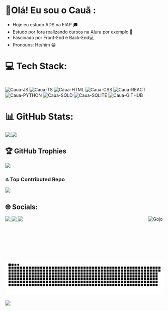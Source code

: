 # 💫Olá! Eu sou o Cauã :
- Hoje eu estudo ADS na FIAP 🎓
-	Estudo por fora realizando cursos na Alura por exemplo 📜
-	Fascinado por Front-End e Back-End💻
-	Pronouns: He/him 😁
 
# 💻 Tech Stack:
<div style="display: inline_block"><br>
  <img align="center" alt="Caua-JS" height="70" width="60" src="https://cdn.jsdelivr.net/gh/devicons/devicon@latest/icons/javascript/javascript-original.svg" />
  <img align="center" alt="Caua-TS" height="70" width="60" src="https://cdn.jsdelivr.net/gh/devicons/devicon@latest/icons/typescript/typescript-original.svg" />
  <img align="center" alt="Caua-HTML" height="70" width="60" src="https://cdn.jsdelivr.net/gh/devicons/devicon@latest/icons/html5/html5-original.svg" />
  <img align="center" alt="Caua-CSS" height="70" width="60" src="https://cdn.jsdelivr.net/gh/devicons/devicon@latest/icons/css3/css3-original.svg" />
  <img align="center" alt="Caua-REACT" height="70" width="60" src="https://cdn.jsdelivr.net/gh/devicons/devicon@latest/icons/react/react-original.svg" />
  <img align="center" alt="Caua-PYTHON" height="70" width="60" src="https://cdn.jsdelivr.net/gh/devicons/devicon@latest/icons/python/python-original.svg" />
  <img align="center" alt="Caua-SQLD" height="70" width="60" src="https://cdn.jsdelivr.net/gh/devicons/devicon@latest/icons/sqldeveloper/sqldeveloper-original.svg" />
  <img align="center" alt="Caua-SQLITE" height="70" width="60" src="https://cdn.jsdelivr.net/gh/devicons/devicon@latest/icons/sqlite/sqlite-original.svg" />
  <img align="center" alt="Caua-GITHUB" height="70" width="60" src="https://cdn.jsdelivr.net/gh/devicons/devicon@latest/icons/github/github-original.svg" />
</div>

# 📊 GitHub Stats:
<div>
  <a href="https://github.com/CauaMachad0/github-readme-stats">
  <img height="200" align="center" src="https://github-readme-stats.vercel.app/api?username=CauaMachad0&&size_weight=0.5&count_weight=0.5&show_icons=true&theme=neon" />
  </a>
  <a href="https://github.com/anuraghazra/convoychat">
  <img height=200 align="center" src="https://github-readme-stats.vercel.app/api/top-langs?username=anuraghazra&layout=compact&langs_count=8&card_width=320&theme=neon" />
  </a>
</div>

## 🏆 GitHub Trophies
![](https://github-profile-trophy.vercel.app/?username=CauaMachad0&theme=radical&no-frame=false&no-bg=true&margin-w=4)

### 🔝 Top Contributed Repo
![](https://github-contributor-stats.vercel.app/api?username=CauaMachad0&limit=5&theme=dark&combine_all_yearly_contributions=true)

## 🌐 Socials:
<div>
  <a href="malito:contato@caua.marcelo.machado@gmail.com" target="_blank"><img src="https://img.shields.io/badge/Gmail-D14836?style=for-the-badge&logo=gmail&logoColor=white" target="_blank"</a>
  <a href="https://www.linkedin.com/in/cau%C3%A3-marcelo-machado-93b8a5263/" target="_blank"><img src="https://img.shields.io/badge/LinkedIn-0077B5?style=for-the-badge&logo=linkedin&logoColor=white" target="_blank"</a>
  <a href="https://www.instagram.com/_ca_machad0?igsh=NWtrN3o0enQ5ejZp" target="_blank"><img src="https://img.shields.io/badge/Instagram-E4405F?style=for-the-badge&logo=instagram&logoColor=white" target="_blank"</a>
  <a><img height="140em"  width="50em" align="right" alt="Gojo" src="https://giffiles.alphacoders.com/220/220891.gif"><a/>
   <picture>
  <source media="(prefers-color-scheme: dark)" srcset="https://raw.githubusercontent.com/CauaMachad0/CauaMachad0/output/github-contribution-grid-snake-dark.svg">
  <source media="(prefers-color-scheme: light)" srcset="https://raw.githubusercontent.com/CauaMachad0/CauaMachad0/output/github-contribution-grid-snake.svg">
  <img alt="github contribution grid snake animation" src="https://raw.githubusercontent.com/CauaMachad0/CauaMachad0/output/github-contribution-grid-snake.svg">
</picture>
</div>

[![](https://visitcount.itsvg.in/api?id=CauaMachad0&icon=5&color=0)](https://visitcount.itsvg.in)
